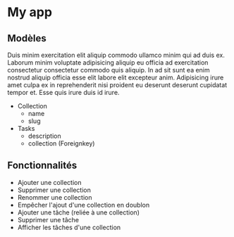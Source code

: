 # My app

## Modèles

Duis minim exercitation elit aliquip commodo ullamco minim qui ad duis ex. Laborum minim voluptate adipisicing aliquip eu officia ad exercitation consectetur consectetur commodo quis aliquip. In ad sit sunt ea enim nostrud aliquip officia esse elit labore elit excepteur anim. Adipisicing irure amet culpa ex in reprehenderit nisi proident eu deserunt deserunt cupidatat tempor et. Esse quis irure duis id irure.

- Collection
    - name
    - slug
- Tasks
    - description
    - collection (Foreignkey)

## Fonctionnalités
- Ajouter une collection
- Supprimer une collection
- Renommer une collection
- Empêcher l'ajout d'une collection en doublon 
- Ajouter une tâche (reliée à une collection) 
- Supprimer une tâche 
- Afficher les tâches d'une collection 